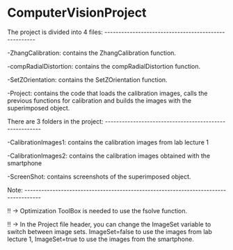 # ComputerVisionProject

The project is divided into 4 files: -----------------------------------------------------


-ZhangCalibration: contains the ZhangCalibration function.

-compRadialDistortion: contains the compRadialDistortion function.

-SetZOrientation: contains the SetZOrientation function.

-Project: contains the code that loads the calibration images, calls the previous functions for calibration and builds the images with the superimposed object.


There are 3 folders in the project: -------------------------------------------------------


-CalibrationImages1: contains the calibration images from lab lecture 1

-CalibrationImages2: contains the calibration images obtained with the smartphone

-ScreenShot: contains screenshots of the superimposed object.


Note: ------------------------------------------------------------------------------------

!! -> Optimization ToolBox is needed to use the fsolve function. 

!! -> In the Project file header, you can change the ImageSet variable to switch between image sets. ImageSet=false to use the images from lab lecture 1, ImageSet=true to use the images from the smartphone.

